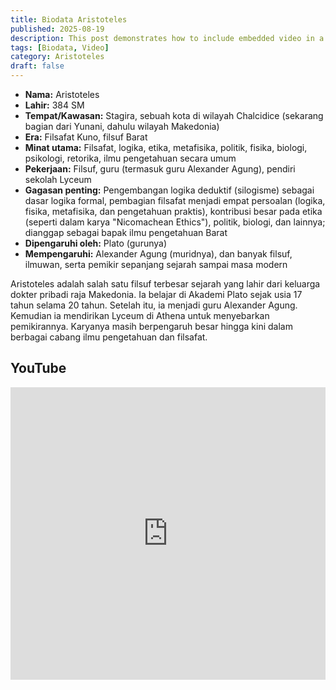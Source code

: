 ```yaml
---
title: Biodata Aristoteles
published: 2025-08-19
description: This post demonstrates how to include embedded video in a blog post.
tags: [Biodata, Video]
category: Aristoteles
draft: false
---
```


- **Nama:** Aristoteles
- **Lahir:** 384 SM
- **Tempat/Kawasan:** Stagira, sebuah kota di wilayah Chalcidice (sekarang bagian dari Yunani, dahulu wilayah Makedonia)
- **Era:** Filsafat Kuno, filsuf Barat
- **Minat utama:** Filsafat, logika, etika, metafisika, politik, fisika, biologi, psikologi, retorika, ilmu pengetahuan secara umum
- **Pekerjaan:** Filsuf, guru (termasuk guru Alexander Agung), pendiri sekolah Lyceum
- **Gagasan penting:** Pengembangan logika deduktif (silogisme) sebagai dasar logika formal, pembagian filsafat menjadi empat persoalan (logika, fisika, metafisika, dan pengetahuan praktis), kontribusi besar pada etika (seperti dalam karya "Nicomachean Ethics"), politik, biologi, dan lainnya; dianggap sebagai bapak ilmu pengetahuan Barat
- **Dipengaruhi oleh:** Plato (gurunya)
- **Mempengaruhi:** Alexander Agung (muridnya), dan banyak filsuf, ilmuwan, serta pemikir sepanjang sejarah sampai masa modern

Aristoteles adalah salah satu filsuf terbesar sejarah yang lahir dari keluarga dokter pribadi raja Makedonia. Ia belajar di Akademi Plato sejak usia 17 tahun selama 20 tahun. Setelah itu, ia menjadi guru Alexander Agung. Kemudian ia mendirikan Lyceum di Athena untuk menyebarkan pemikirannya. Karyanya masih berpengaruh besar hingga kini dalam berbagai cabang ilmu pengetahuan dan filsafat.

## YouTube

<iframe width="100%" height="468" src="https://www.youtube.com/embed/csIW4W_DYX4?si=fc0UoCNzU1T9Urid" title="YouTube video player" frameborder="0" allow="accelerometer; autoplay; clipboard-write; encrypted-media; gyroscope; picture-in-picture; web-share" referrerpolicy="strict-origin-when-cross-origin" allowfullscreen></iframe>
